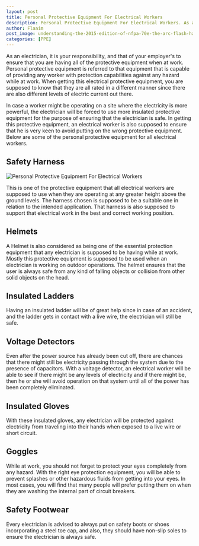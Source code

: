 ```yaml
---
layout: post
title: Personal Protective Equipment For Electrical Workers
description: Personal Protective Equipment For Electrical Workers. As an electrician, it is your responsibility, and that of your employer's to ensure that you are having all of the protective equipment when at work. 
author: Flaaim
post_image: understanding-the-2015-edition-of-nfpa-70e-the-arc-flash-hazard.jpg
categories: [PPE]
---
```


As an electrician, it is your responsibility, and that of your employer's to ensure that you are having all of the protective equipment when at work. Personal protective equipment is referred to that equipment that is capable of providing any worker with protection capabilities against any hazard while at work. When getting this electrical protective equipment, you are supposed to know that they are all rated in a different manner since there are also different levels of electric current out there.

In case a worker might be operating on a site where the electricity is more powerful, the electrician will be forced to use more insulated protective equipment for the purpose of ensuring that the electrician is safe. In getting this protective equipment, an electrical worker is also supposed to ensure that he is very keen to avoid putting on the wrong protective equipment. Below are some of the personal protective equipment for all electrical workers.


## Safety Harness
![Personal Protective Equipment For Electrical Workers](https://safetyworkblog.com/assets/understanding-the-2015-edition-of-nfpa-70e-the-arc-flash-hazard.jpg)

This is one of the protective equipment that all electrical workers are supposed to use when they are operating at any greater height above the ground levels. The harness chosen is supposed to be a suitable one in relation to the intended application. That harness is also supposed to support that electrical work in the best and correct working position.


## Helmets

A Helmet is also considered as being one of the essential protection equipment that any electrician is supposed to be having while at work. Mostly this protective equipment is supposed to be used when an electrician is working on outdoor operations. The helmet ensures that the user is always safe from any kind of falling objects or collision from other solid objects on the head.

## Insulated Ladders

Having an insulated ladder will be of great help since in case of an accident, and the ladder gets in contact with a live wire, the electrician will still be safe.

## Voltage Detectors

Even after the power source has already been cut off, there are chances that there might still be electricity passing through the system due to the presence of capacitors. With a voltage detector, an electrical worker will be able to see if there might be any levels of electricity and if there might be, then he or she will avoid operation on that system until all of the power has been completely eliminated.

## Insulated Gloves

With these insulated gloves, any electrician will be protected against electricity from traveling into their hands when exposed to a live wire or short circuit.

## Goggles

While at work, you should not forget to protect your eyes completely from any hazard. With the right eye protection equipment, you will be able to prevent splashes or other hazardous fluids from getting into your eyes. In most cases, you will find that many people will prefer putting them on when they are washing the internal part of circuit breakers.

## Safety Footwear

Every electrician is advised to always put on safety boots or shoes incorporating a steel toe cap, and also, they should have non-slip soles to ensure the electrician is always safe.
